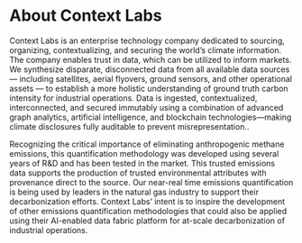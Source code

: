 # About Context Labs

Context Labs is an enterprise technology company dedicated to sourcing, organizing, contextualizing, and securing the
world’s climate information. The company enables trust in data, which can be utilized to inform markets. We synthesize
disparate, disconnected data from all available data sources — including satellites, aerial flyovers, ground sensors,
and other operational assets — to establish a more holistic understanding of ground truth carbon intensity for
industrial operations. Data is ingested, contextualized, interconnected, and secured immutably using a combination of
advanced graph analytics, artificial intelligence, and blockchain technologies—making climate disclosures fully
auditable to prevent misrepresentation..

Recognizing the critical importance of eliminating anthropogenic methane emissions, this quantification methodology was
developed using several years of R&D and has been tested in the market. This trusted emissions data supports the
production of trusted environmental attributes with provenance direct to the source. Our near-real time emissions
quantification is being used by leaders in the natural gas industry to support their decarbonization efforts. Context
Labs’ intent is to inspire the development of other emissions quantification methodologies that could also be applied
using their AI-enabled data fabric platform for at-scale decarbonization of industrial operations.


